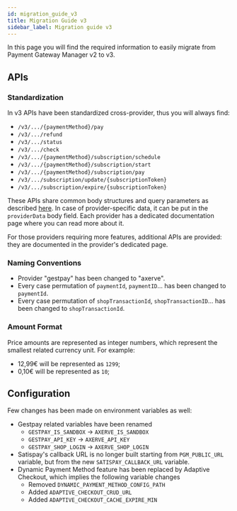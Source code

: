```yaml
---
id: migration_guide_v3
title: Migration Guide v3
sidebar_label: Migration guide v3
---
```


<!--
WARNING: this file was automatically generated by Mia-Platform Doc Aggregator.
DO NOT MODIFY IT BY HAND.
Instead, modify the source file and run the aggregator to regenerate this file.
-->

In this page you will find the required information to easily migrate from Payment Gateway Manager v2 to v3.

## APIs

### Standardization

In v3 APIs have been standardized cross-provider, thus you will always find:
- `/v3/.../{paymentMethod}/pay`
- `/v3/.../refund`
- `/v3/.../status`
- `/v3/.../check`
- `/v3/.../{paymentMethod}/subscription/schedule`
- `/v3/.../{paymentMethod}/subscription/start`
- `/v3/.../{paymentMethod}/subscription/pay`
- `/v3/.../subscription/update/{subscriptionToken}`
- `/v3/.../subscription/expire/{subscriptionToken}`

These APIs share common body structures and query parameters as described [here](/runtime_suite/payment-gateway-manager/20_how_it_works.md).
In case of provider-specific data, it can be put in the `providerData` body field. 
Each provider has a dedicated documentation page where you can read more about it.

For those providers requiring more features, additional APIs are provided: they are documented in the provider's dedicated page.

### Naming Conventions

- Provider "gestpay" has been changed to "axerve".
- Every case permutation of `paymentId`, `paymentID`... has been changed to `paymentId`.
- Every case permutation of `shopTransactionId`, `shopTransactionID`... has been changed to `shopTransactionId`.

### Amount Format

Price amounts are represented as integer numbers, which represent the smallest related currency unit. 
For example:
- 12,99€ will be represented as `1299`;
- 0,10€ will be represented as `10`;

## Configuration

Few changes has been made on environment variables as well:
- Gestpay related variables have been renamed
  - `GESTPAY_IS_SANDBOX` &rarr; `AXERVE_IS_SANDBOX`
  - `GESTPAY_API_KEY` &rarr; `AXERVE_API_KEY`
  - `GESTPAY_SHOP_LOGIN` &rarr; `AXERVE_SHOP_LOGIN`
- Satispay's callback URL is no longer built starting from `PGM_PUBLIC_URL` variable, but from the new `SATISPAY_CALLBACK_URL` variable.
- Dynamic Payment Method feature has been replaced by Adaptive Checkout, which implies the following variable changes
  - Removed `DYNAMIC_PAYMENT_METHOD_CONFIG_PATH`
  - Added `ADAPTIVE_CHECKOUT_CRUD_URL`
  - Added `ADAPTIVE_CHECKOUT_CACHE_EXPIRE_MIN`
